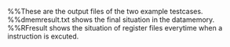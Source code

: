 %%These are the output files of the two example testcases.
%%dmemresult.txt shows the final situation in the datamemory.
%%RFresult shows the situation of register files everytime when a instruction is excuted.
